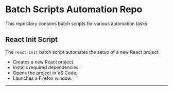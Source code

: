 # Batch Scripts Automation Repo

This repository contains batch scripts for various automation tasks.

## React Init Script

The `react-init` batch script automates the setup of a new React project:

- Creates a new React project.
- Installs required dependencies.
- Opens the project in VS Code.
- Launches a Firefox window.

---